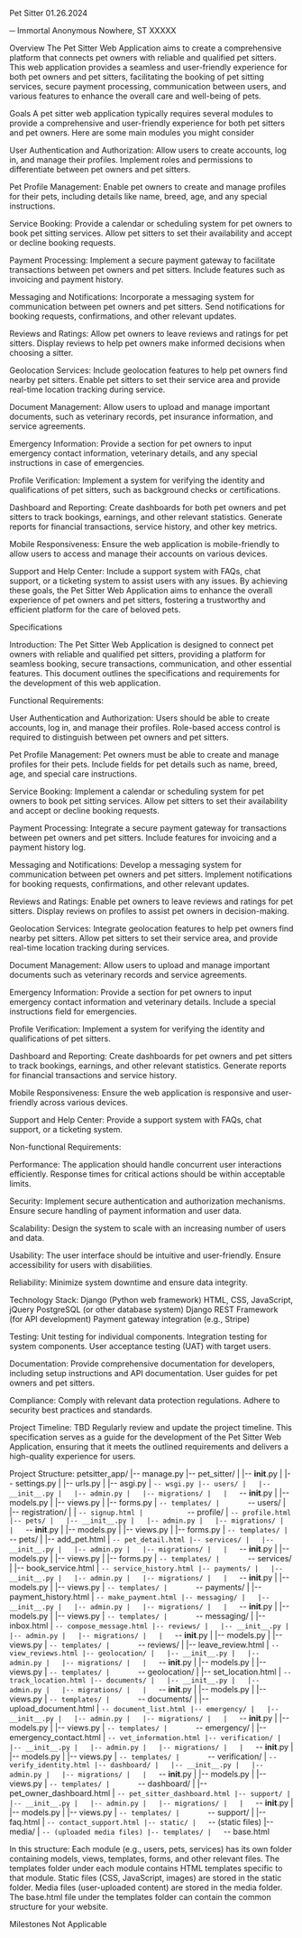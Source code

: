  

Pet Sitter
01.26.2024

─
Immortal
Anonymous
Nowhere, ST XXXXX

Overview
The Pet Sitter Web Application aims to create a comprehensive platform that connects pet owners with reliable and qualified pet sitters. This web application provides a seamless and user-friendly experience for both pet owners and pet sitters, facilitating the booking of pet sitting services, secure payment processing, communication between users, and various features to enhance the overall care and well-being of pets.


Goals
A pet sitter web application typically requires several modules to provide a comprehensive and user-friendly experience for both pet sitters and pet owners. Here are some main modules you might consider

User Authentication and Authorization:
Allow users to create accounts, log in, and manage their profiles.
Implement roles and permissions to differentiate between pet owners and pet sitters.

Pet Profile Management:
Enable pet owners to create and manage profiles for their pets, including details like name, breed, age, and any special instructions.

Service Booking:
Provide a calendar or scheduling system for pet owners to book pet sitting services.
Allow pet sitters to set their availability and accept or decline booking requests.

Payment Processing:
Implement a secure payment gateway to facilitate transactions between pet owners and pet sitters.
Include features such as invoicing and payment history.

Messaging and Notifications:
Incorporate a messaging system for communication between pet owners and pet sitters.
Send notifications for booking requests, confirmations, and other relevant updates.

Reviews and Ratings:
Allow pet owners to leave reviews and ratings for pet sitters.
Display reviews to help pet owners make informed decisions when choosing a sitter.

Geolocation Services:
Include geolocation features to help pet owners find nearby pet sitters.
Enable pet sitters to set their service area and provide real-time location tracking during service.

Document Management:
Allow users to upload and manage important documents, such as veterinary records, pet insurance information, and service agreements.

Emergency Information:
Provide a section for pet owners to input emergency contact information, veterinary details, and any special instructions in case of emergencies.

Profile Verification:
Implement a system for verifying the identity and qualifications of pet sitters, such as background checks or certifications.

Dashboard and Reporting:
Create dashboards for both pet owners and pet sitters to track bookings, earnings, and other relevant statistics.
Generate reports for financial transactions, service history, and other key metrics.

Mobile Responsiveness:
Ensure the web application is mobile-friendly to allow users to access and manage their accounts on various devices.

Support and Help Center:
Include a support system with FAQs, chat support, or a ticketing system to assist users with any issues.
By achieving these goals, the Pet Sitter Web Application aims to enhance the overall experience of pet owners and pet sitters, fostering a trustworthy and efficient platform for the care of beloved pets.

Specifications

Introduction:
The Pet Sitter Web Application is designed to connect pet owners with reliable and qualified pet sitters, providing a platform for seamless booking, secure transactions, communication, and other essential features. This document outlines the specifications and requirements for the development of this web application.

Functional Requirements:

User Authentication and Authorization:
Users should be able to create accounts, log in, and manage their profiles.
Role-based access control is required to distinguish between pet owners and pet sitters.

Pet Profile Management:
Pet owners must be able to create and manage profiles for their pets.
Include fields for pet details such as name, breed, age, and special care instructions.

Service Booking:
Implement a calendar or scheduling system for pet owners to book pet sitting services.
Allow pet sitters to set their availability and accept or decline booking requests.

Payment Processing:
Integrate a secure payment gateway for transactions between pet owners and pet sitters.
Include features for invoicing and a payment history log.

Messaging and Notifications:
Develop a messaging system for communication between pet owners and pet sitters.
Implement notifications for booking requests, confirmations, and other relevant updates.

Reviews and Ratings:
Enable pet owners to leave reviews and ratings for pet sitters.
Display reviews on profiles to assist pet owners in decision-making.

Geolocation Services:
Integrate geolocation features to help pet owners find nearby pet sitters.
Allow pet sitters to set their service area, and provide real-time location tracking during services.

Document Management:
Allow users to upload and manage important documents such as veterinary records and service agreements.

Emergency Information:
Provide a section for pet owners to input emergency contact information and veterinary details.
Include a special instructions field for emergencies.

Profile Verification:
Implement a system for verifying the identity and qualifications of pet sitters.

Dashboard and Reporting:
Create dashboards for pet owners and pet sitters to track bookings, earnings, and other relevant statistics.
Generate reports for financial transactions and service history.

Mobile Responsiveness:
Ensure the web application is responsive and user-friendly across various devices.

Support and Help Center:
Provide a support system with FAQs, chat support, or a ticketing system.



Non-functional Requirements:

Performance:
The application should handle concurrent user interactions efficiently.
Response times for critical actions should be within acceptable limits.

Security:
Implement secure authentication and authorization mechanisms.
Ensure secure handling of payment information and user data.

Scalability:
Design the system to scale with an increasing number of users and data.

Usability:
The user interface should be intuitive and user-friendly.
Ensure accessibility for users with disabilities.

Reliability:
Minimize system downtime and ensure data integrity.

Technology Stack:
Django (Python web framework)
HTML, CSS, JavaScript, jQuery
PostgreSQL (or other database system)
Django REST Framework (for API development)
Payment gateway integration (e.g., Stripe)


Testing:
Unit testing for individual components.
Integration testing for system components.
User acceptance testing (UAT) with target users.

Documentation:
Provide comprehensive documentation for developers, including setup instructions and API documentation.
User guides for pet owners and pet sitters.

Compliance:
Comply with relevant data protection regulations.
Adhere to security best practices and standards.

Project Timeline:
TBD
Regularly review and update the project timeline.
This specification serves as a guide for the development of the Pet Sitter Web Application, ensuring that it meets the outlined requirements and delivers a high-quality experience for users.

Project Structure:
petsitter_app/
|-- manage.py
|-- pet_sitter/
|   |-- __init__.py
|   |-- settings.py
|   |-- urls.py
|   |-- asgi.py
|   `-- wsgi.py
|-- users/
|   |-- __init__.py
|   |-- admin.py
|   |-- migrations/
|   |   `-- __init__.py
|   |-- models.py
|   |-- views.py
|   |-- forms.py
|   `-- templates/
|       `-- users/
|           |-- registration/
|           |   `-- signup.html
|           `-- profile/
|               `-- profile.html
|-- pets/
|   |-- __init__.py
|   |-- admin.py
|   |-- migrations/
|   |   `-- __init__.py
|   |-- models.py
|   |-- views.py
|   |-- forms.py
|   `-- templates/
|       `-- pets/
|           |-- add_pet.html
|           `-- pet_detail.html
|-- services/
|   |-- __init__.py
|   |-- admin.py
|   |-- migrations/
|   |   `-- __init__.py
|   |-- models.py
|   |-- views.py
|   |-- forms.py
|   `-- templates/
|       `-- services/
|           |-- book_service.html
|           `-- service_history.html
|-- payments/
|   |-- __init__.py
|   |-- admin.py
|   |-- migrations/
|   |   `-- __init__.py
|   |-- models.py
|   |-- views.py
|   `-- templates/
|       `-- payments/
|           |-- payment_history.html
|           `-- make_payment.html
|-- messaging/
|   |-- __init__.py
|   |-- admin.py
|   |-- migrations/
|   |   `-- __init__.py
|   |-- models.py
|   |-- views.py
|   `-- templates/
|       `-- messaging/
|           |-- inbox.html
|           `-- compose_message.html
|-- reviews/
|   |-- __init__.py
|   |-- admin.py
|   |-- migrations/
|   |   `-- __init__.py
|   |-- models.py
|   |-- views.py
|   `-- templates/
|       `-- reviews/
|           |-- leave_review.html
|           `-- view_reviews.html
|-- geolocation/
|   |-- __init__.py
|   |-- admin.py
|   |-- migrations/
|   |   `-- __init__.py
|   |-- models.py
|   |-- views.py
|   `-- templates/
|       `-- geolocation/
|           |-- set_location.html
|           `-- track_location.html
|-- documents/
|   |-- __init__.py
|   |-- admin.py
|   |-- migrations/
|   |   `-- __init__.py
|   |-- models.py
|   |-- views.py
|   `-- templates/
|       `-- documents/
|           |-- upload_document.html
|           `-- document_list.html
|-- emergency/
|   |-- __init__.py
|   |-- admin.py
|   |-- migrations/
|   |   `-- __init__.py
|   |-- models.py
|   |-- views.py
|   `-- templates/
|       `-- emergency/
|           |-- emergency_contact.html
|           `-- vet_information.html
|-- verification/
|   |-- __init__.py
|   |-- admin.py
|   |-- migrations/
|   |   `-- __init__.py
|   |-- models.py
|   |-- views.py
|   `-- templates/
|       `-- verification/
|           `-- verify_identity.html
|-- dashboard/
|   |-- __init__.py
|   |-- admin.py
|   |-- migrations/
|   |   `-- __init__.py
|   |-- models.py
|   |-- views.py
|   `-- templates/
|       `-- dashboard/
|           |-- pet_owner_dashboard.html
|           `-- pet_sitter_dashboard.html
|-- support/
|   |-- __init__.py
|   |-- admin.py
|   |-- migrations/
|   |   `-- __init__.py
|   |-- models.py
|   |-- views.py
|   `-- templates/
|       `-- support/
|           |-- faq.html
|           `-- contact_support.html
|-- static/
|   `-- (static files)
|-- media/
|   `-- (uploaded media files)
|-- templates/
|   `-- base.html

In this structure:
Each module (e.g., users, pets, services) has its own folder containing models, views, templates, forms, and other relevant files.
The templates folder under each module contains HTML templates specific to that module.
Static files (CSS, JavaScript, images) are stored in the static folder.
Media files (user-uploaded content) are stored in the media folder.
The base.html file under the templates folder can contain the common structure for your website.

Milestones
Not Applicable
